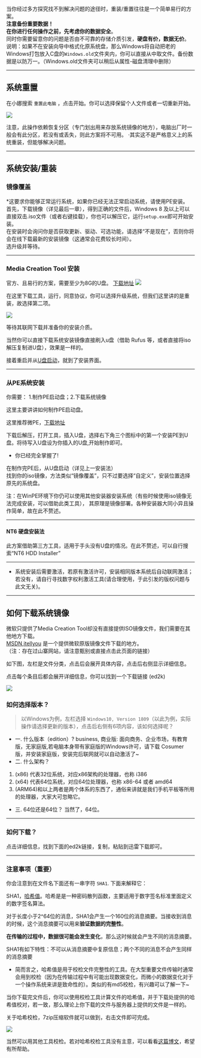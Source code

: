 当你经过多方探究找不到解决问题的途径时，重装/重置往往是一个简单易行的方案。  
**注意备份重要数据！**  
**在你进行任何操作之前，先考虑你的数据安全**。  
同时你需要留意你的问题是否由不可靠的存储介质引发，**硬盘有价，数据无价**。  
说明：如果不在安装向导中格式化原系统盘，那么Windows将自动把老的Windows打包放入C盘的`Windows.old`文件夹内，你可以直接从中取文件。备份数据是以防万一。（Windows.old文件夹可以稍后从属性-磁盘清理中删除）

---
## 系统重置
  
在小娜搜索 `重置此电脑` ，点击开始。你可以选择保留个人文件或者一切重新开始。

![](https://i.loli.net/2019/05/12/5cd7a28629ee9.jpg)

注意，此操作依赖恢复分区（专门划出用来存放系统镜像的地方），电脑出厂时一般会有此分区，若没有或丢失，则此方案将不可用。
·其实这不是严格意义上的系统重装，但能够解决问题。

---
## 系统安装/重装

### 镜像覆盖
*这要求你能够正常运行系统，如果你已经无法正常启动系统，请使用PE安装。  
首先，下载镜像（详见最后一章），得到正确的文件后，Windows 8 及以上可以直接双击.iso文件（或者右键挂载），你也可以解压它，运行`setup.exe`即可开始安装。  
在安装时会询问你是否获取更新、驱动、可选功能，请选择“不是现在”，否则你将会在线下载最新的安装镜像（这通常会花费较长时间）。  
选升级并等待。  

---
### Media Creation Tool 安装
官方、且易行的方案，需要至少为8G的U盘。
[下载地址](https://www.microsoft.com/zh-cn/software-download/windows10 "官网下载地址")
![](https://i.loli.net/2019/05/12/5cd7a2863d5c7.jpg)

在这里下载工具，运行，同意协议，你可以选择升级系统，但我们这里讲的是重装，故选择第二项。

![](https://i.loli.net/2019/05/12/5cd7a2861fd7e.jpg)

等待其联网下载并准备你的安装介质。

当然你可以直接下载系统安装镜像直接刷入u盘（借助 Rufus 等，或者直接将iso解压复制进U盘），效果是一样的。

接着重启并从[U盘启动](https://jingyan.baidu.com/article/0aa22375184b1f88cc0d64ad.html "U盘启动")，就到了安装界面。

---
### 从PE系统安装
你需要：
1.制作PE启动盘；2.下载系统镜像

这里主要讲讲如何制作PE启动盘。

这里推荐微PE，[下载地址](http://www.wepe.com.cn/download.html "Official Site")

下载后解压，打开工具，插入U盘，选择右下角三个图标中的第一个安装PE到U盘。将待写入U盘设为你插入的U盘,开始制作即可。

- 你已经完全掌握了!

在制作完PE后，从U盘启动（详见上一安装法）  
找到你的iso镜像，方法类似“镜像覆盖”，只不过要选择“自定义”，安装位置选择原先的系统盘。


注：在WinPE环境下你仍可以使用其他安装器安装系统（有些时候使用iso镜像无法完成安装，可以借助此类工具）， 其原理是镜像部署。各种安装器大同小异且操作简单，故在此不赘述。


---
#### NT6 硬盘安装法
此方案借助第三方工具，适用于手头没有U盘的情况。在此不赘述，可以自行搜索“NT6 HDD Installer”  

---

- 系统安装后需要激活，若原有激活许可，安装相同版本系统后自动联网激活；若没有，请自行寻找数字权利激活工具(请合理使用，于此引发的版权问题与此文无关)。  

---
## 如何下载系统镜像
微软只提供了Media Creation Tool却没有直接提供ISO镜像文件，我们需要在其他地方下载。  
[MSDN,itellyou](https://msdn.itellyou.cn/) 是一个提供微软原版镜像文件下载的地方。   
（注：存在过山寨网站，请注意甄别或直接点击此页面的链接）  

如下图，左栏是文件分类，点击后会展开具体内容，点击后右侧显示详细信息。  

点击每个条目后都会展开详细信息，你可以找到一个下载链接 (ed2k)

![](https://i.loli.net/2019/05/12/5cd7a6ae6863c.jpg)


### 如何选择版本？
  
> 以Windows为例，左栏选择 `Windows10, Version 1809`（以此为例，实际操作请选择更新的版本），点击后右侧有6项内容，该如何选择呢？  
 
- 一. 什么版本（edition）?
business, 商业版: 面向商务、企业市场，有教育版，无家庭版,若电脑本身带有家庭版的Windows许可，请下载 Cosumer 版，并安装家庭版，安装完后联网就可以自动激活了~
&nbsp;
- 二. 什么架构？
1. (x86) 代表32位系统，对应x86架构的处理器，也称 i386
2. (x64) 代表64位系统，对应64位处理器，也称 x86-64 或者 amd64
3. (ARM64)和以上两者是两个体系的东西了，通俗来讲就是我们手机平板等所用的处理器，大家大可忽略它。
		
		
- 三. 64位还是64位？
	当然了，64位。
		
---
### 如何下载？

点击详细信息，找到下面的ed2k链接，复制，粘贴到迅雷下载即可。

---
### 注意事项（重要）

你会注意到在文件名下面还有一串字符 `SHA1`. 下面来解释它：

SHA1，[哈希值](https://baike.baidu.com/item/%E5%93%88%E5%B8%8C%E5%80%BC)。哈希是是一种密码散列函数，主要适用于数字签名标准里面定义的数字签名算法。

对于长度小于2^64位的消息，SHA1会产生一个160位的消息摘要。当接收到消息的时候，这个消息摘要可以用来**验证数据的完整性**。

**在传输的过程中，数据很可能会发生变化**，那么这时候就会产生不同的消息摘要。 

SHA1有如下特性：不可以从消息摘要中复原信息；两个不同的消息不会产生同样的消息摘要

- 简而言之，哈希值是用于校检文件完整性的工具。在大型重要文件传输时通常会用到校检（因为在传输过程中有可能出现数据变化，而微小的数据变化对于一个操作系统来讲是致命性的）。类似的有md5校检，有兴趣可以了解一下~

当你下载完文件后，你可以使用校检工具计算文件的哈希值，并于下载处提供的哈希值校对，若一致，那么理论上你下载的文件与服务器上提供的文件是一样的。

关于哈希校检，7zip压缩软件就可以做到，右击文件即可完成。

![](https://i.loli.net/2019/05/12/5cd7a6ae3e49c.jpg)

当然可以用其他工具校检。若对哈希校检工具没有主意，可以看看[这篇博文](http://blog.51cto.com/eastsky0/408371 "SHA-1")，希望有所帮助。